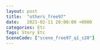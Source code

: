 ```yaml
---
layout: post
title:  "others_free97"
date:   2021-02-11 20:00:00 +0000
categories: Etc
Tags: Story Etc
SceneCode: ["scene_free97_q1_s20"]
---
```

